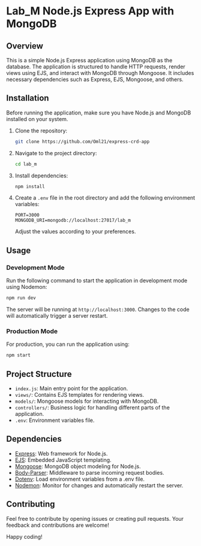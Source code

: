 # Lab_M Node.js Express App with MongoDB

## Overview

This is a simple Node.js Express application using MongoDB as the database. The application is structured to handle HTTP requests, render views using EJS, and interact with MongoDB through Mongoose. It includes necessary dependencies such as Express, EJS, Mongoose, and others.

## Installation

Before running the application, make sure you have Node.js and MongoDB installed on your system.

1. Clone the repository:

   ```bash
   git clone https://github.com/Oml21/express-crd-app
   ```

2. Navigate to the project directory:

   ```bash
   cd lab_m
   ```

3. Install dependencies:

   ```bash
   npm install
   ```

4. Create a `.env` file in the root directory and add the following environment variables:

   ```env
   PORT=3000
   MONGODB_URI=mongodb://localhost:27017/lab_m
   ```

   Adjust the values according to your preferences.

## Usage

### Development Mode

Run the following command to start the application in development mode using Nodemon:

```bash
npm run dev
```

The server will be running at `http://localhost:3000`. Changes to the code will automatically trigger a server restart.

### Production Mode

For production, you can run the application using:

```bash
npm start
```

## Project Structure

- `index.js`: Main entry point for the application.
- `views/`: Contains EJS templates for rendering views.
- `models/`: Mongoose models for interacting with MongoDB.
- `controllers/`: Business logic for handling different parts of the application.
- `.env`: Environment variables file.

## Dependencies

- [Express](https://expressjs.com/): Web framework for Node.js.
- [EJS](https://ejs.co/): Embedded JavaScript templating.
- [Mongoose](https://mongoosejs.com/): MongoDB object modeling for Node.js.
- [Body-Parser](https://www.npmjs.com/package/body-parser): Middleware to parse incoming request bodies.
- [Dotenv](https://www.npmjs.com/package/dotenv): Load environment variables from a .env file.
- [Nodemon](https://nodemon.io/): Monitor for changes and automatically restart the server.

## Contributing

Feel free to contribute by opening issues or creating pull requests. Your feedback and contributions are welcome!

Happy coding!